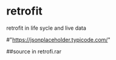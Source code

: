 # retrofit
retrofit in life sycle and live data

#"https://jsonplaceholder.typicode.com/"

##source in retrofi.rar
